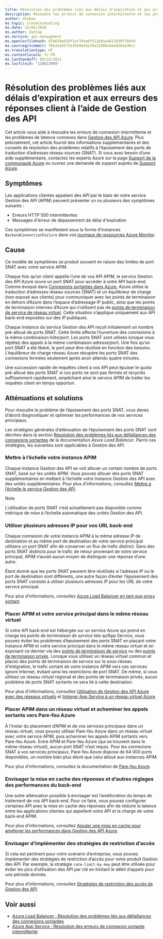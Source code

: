 ```yaml
---
title: Résolution des problèmes liés aux délais d’expiration et aux erreurs des réponses client à l’aide de Gestion des API
description: Résoudre les erreurs de connexion intermittente et les problèmes de latence connexes dans Gestion des API
author: dlepow
ms.topic: troubleshooting
ms.date: 12/04/2020
ms.author: danlep
ms.service: api-management
ms.openlocfilehash: d7b6f8ed20f1af7b4a6f512b9aa4611936f784fd
ms.sourcegitcommit: f6e2ea5571e35b9ed3a79a22485eba4d20ae36cc
ms.translationtype: HT
ms.contentlocale: fr-FR
ms.lasthandoff: 09/24/2021
ms.locfileid: "128623909"
---
```

# <a name="troubleshooting-client-response-timeouts-and-errors-with-api-management"></a>Résolution des problèmes liés aux délais d’expiration et aux erreurs des réponses client à l’aide de Gestion des API

Cet article vous aide à résoudre les erreurs de connexion intermittente et les problèmes de latence connexes dans [Gestion des API Azure](./api-management-key-concepts.md). Plus précisément, cet article fournit des informations supplémentaires et des conseils de résolution des problèmes relatifs à l’épuisement des ports de traduction d’adresses réseau sources (SNAT). Si vous avez besoin d’une aide supplémentaire, contactez les experts Azure sur la page [Support de la communauté Azure](https://azure.microsoft.com/support/community/) ou ouvrez une demande de support auprès de [Support Azure](https://azure.microsoft.com/support/options/).

## <a name="symptoms"></a>Symptômes

Les applications clientes appelant des API par le biais de votre service Gestion des API (APIM) peuvent présenter un ou plusieurs des symptômes suivants :

* Erreurs HTTP 500 intermittentes
* Messages d'erreur de dépassement de délai d'expiration

Ces symptômes se manifestent sous la forme d’instances `BackendConnectionFailure` dans vos [journaux de ressources Azure Monitor](../azure-monitor/essentials/resource-logs.md).

## <a name="cause"></a>Cause

Ce modèle de symptômes se produit souvent en raison des limites de port SNAT avec votre service APIM.

Chaque fois qu’un client appelle l’une de vos API APIM, le service Gestion des API Azure ouvre un port SNAT pour accéder à votre API back-end. Comme évoqué dans [Connexions sortantes dans Azure](../load-balancer/load-balancer-outbound-connections.md), Azure utilise la traduction d’adresses réseau sources (SNAT) et un équilibreur de charge (non exposé aux clients) pour communiquer avec les points de terminaison en dehors d’Azure dans l’espace d’adressage IP public, ainsi que les points de terminaison internes d’Azure qui n’utilisent pas de [points de terminaison de service de réseau virtuel](../virtual-network/virtual-network-service-endpoints-overview.md). Cette situation s’applique uniquement aux API back-end exposées sur des IP publiques.

Chaque instance du service Gestion des API reçoit initialement un nombre pré-alloué de ports SNAT. Cette limite affecte l’ouverture des connexions à la même combinaison hôte/port. Les ports SNAT sont utilisés lorsque vous répétez des appels à la même combinaison adresse/port. Une fois qu’un port SNAT a été libéré, le port peut être réutilisé en fonction des besoins. L’équilibreur de charge réseau Azure récupère les ports SNAT des connexions fermées seulement après avoir attendu quatre minutes.

Une succession rapide de requêtes client à vos API peut épuiser le quota pré-alloué des ports SNAT si ces ports ne sont pas fermés et recyclés suffisamment rapidement, empêchant ainsi le service APIM de traiter les requêtes client en temps opportun.

## <a name="mitigations-and-solutions"></a>Atténuations et solutions

Pour résoudre le problème de l’épuisement des ports SNAT, vous devez d’abord diagnostiquer et optimiser les performances de vos services principaux.

Les stratégies générales d’atténuation de l’épuisement des ports SNAT sont décrites dans la section [Résolution des problèmes liés aux défaillances des connexions sortantes](../load-balancer/troubleshoot-outbound-connection.md) de la documentation *Azure Load Balancer*. Parmi ces stratégies, les suivantes sont applicables à Gestion des API.

### <a name="scale-your-apim-instance"></a>Mettre à l’échelle votre instance APIM

Chaque instance Gestion des API se voit allouer un certain nombre de ports SNAT, basé sur les unités APIM. Vous pouvez allouer des ports SNAT supplémentaires en mettant à l’échelle votre instance Gestion des API avec des unités supplémentaires. Pour plus d’informations, consultez [Mettre à l’échelle le service Gestion des API](upgrade-and-scale.md#scale-your-api-management-service).

> [!NOTE]
> L’utilisation de ports SNAT n’est actuellement pas disponible comme métrique de mise à l’échelle automatique des unités Gestion des API.

### <a name="use-multiple-ips-for-your-backend-urls"></a>Utiliser plusieurs adresses IP pour vos URL back-end

Chaque connexion de votre instance APIM à la même adresse IP de destination et au même port de destination de votre service principal utilisera un port SNAT afin de conserver un flux de trafic distinct. Sans des ports SNAT distincts pour le trafic de retour provenant de votre service principal, APIM n’aurait aucun moyen de distinguer une réponse d’une autre.

Étant donné que les ports SNAT peuvent être réutilisés si l’adresse IP ou le port de destination sont différents, une autre façon d’éviter l’épuisement des ports SNAT consiste à utiliser plusieurs adresses IP pour les URL de votre service principal.

Pour plus d’informations, consultez [Azure Load Balancer en tant que proxy sortant](../load-balancer/load-balancer-outbound-connections.md).

### <a name="place-your-apim-and-backend-service-in-the-same-vnet"></a>Placer APIM et votre service principal dans le même réseau virtuel

Si votre API back-end est hébergée sur un service Azure qui prend en charge les *points de terminaison de service* tels qu’App Service, vous pouvez éviter les problèmes d’épuisement des ports SNAT en plaçant votre instance APIM et votre service principal dans le même réseau virtuel et en exposant ce dernier via des [points de terminaison de service](../virtual-network/virtual-network-service-endpoints-overview.md) ou des [points de terminaison privés](../private-link/private-endpoint-overview.md). Lorsque vous utilisez un réseau virtuel commun et placez des points de terminaison de service sur le sous-réseau d’intégration, le trafic sortant de votre instance APIM vers ces services ignore Internet, évitant ainsi les restrictions de port SNAT. De même, si vous utilisez un réseau virtuel régional et des points de terminaison privés, aucun problème de ports SNAT sortants ne sera lié à cette destination.

Pour plus d’informations, consultez [Utilisation de Gestion des API Azure avec des réseaux virtuels](api-management-using-with-vnet.md) et [Intégrer App Service à un réseau virtuel Azure](../app-service/web-sites-integrate-with-vnet.md).

### <a name="place-your-apim-in-a-virtual-network-and-route-outbound-calls-to-azure-firewall"></a>Placer APIM dans un réseau virtuel et acheminer les appels sortants vers Pare-feu Azure

À l’instar du placement d’APIM et de vos services principaux dans un réseau virtuel, vous pouvez utiliser Pare-feu Azure dans un réseau virtuel avec votre service APIM, puis acheminer les appels APIM sortants vers Pare-feu Azure. Entre APIM et Pare-feu Azure (qui se trouvent dans le même réseau virtuel), aucun port SNAT n’est requis. Pour les connexions SNAT à vos services principaux, Pare-feu Azure dispose de 64 000 ports disponibles, un nombre bien plus élevé que celui alloué aux instances APIM.

Pour plus d’informations, consultez la documentation de [Pare-feu Azure](../firewall/overview.md).

### <a name="consider-response-caching-and-other-backend-performance-tuning"></a>Envisager la mise en cache des réponses et d’autres réglages des performances du back-end

Une autre atténuation possible à envisager est l’amélioration du temps de traitement de vos API back-end. Pour ce faire, vous pouvez configurer certaines API avec la mise en cache des réponses afin de réduire la latence entre les applications clientes qui appellent votre API et la charge de votre back-end APIM.

Pour plus d’informations, consultez [Ajouter une mise en cache pour améliorer les performances dans Gestion des API Azure](api-management-howto-cache.md).

### <a name="consider-implementing-access-restriction-policies"></a>Envisager d’implémenter des stratégies de restriction d’accès

Si cela est pertinent pour votre scénario d’entreprise, vous pouvez implémenter des stratégies de restriction d’accès pour votre produit Gestion des API. Par exemple, la stratégie `rate-limit-by-key` peut être utilisée pour éviter les pics d’utilisation des API par clé en limitant le débit d’appels pour une période donnée.

Pour plus d’informations, consultez [Stratégies de restriction des accès de Gestion des API](api-management-access-restriction-policies.md).

## <a name="see-also"></a>Voir aussi

* [Azure Load Balancer : Résolution des problèmes liés aux défaillances des connexions sortantes](../load-balancer/troubleshoot-outbound-connection.md)
* [Azure App Service : Résolution des erreurs de connexion sortante intermittente](../app-service/troubleshoot-intermittent-outbound-connection-errors.md)
